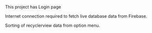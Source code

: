 This project has Login page 

Internet connection required to fetch live database data from Firebase.

Sorting of recyclerview data from option menu.
